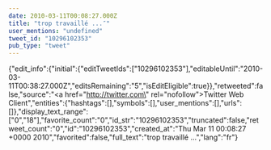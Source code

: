```yaml
---
date: 2010-03-11T00:08:27.000Z
title: "trop travaillé ...″"
user_mentions: "undefined"
tweet_id: "10296102353"
pub_type: "tweet"
---
```

{"edit_info":{"initial":{"editTweetIds":["10296102353"],"editableUntil":"2010-03-11T00:38:27.000Z","editsRemaining":"5","isEditEligible":true}},"retweeted":false,"source":"<a href=\"http://twitter.com\" rel=\"nofollow\">Twitter Web Client</a>","entities":{"hashtags":[],"symbols":[],"user_mentions":[],"urls":[]},"display_text_range":["0","18"],"favorite_count":"0","id_str":"10296102353","truncated":false,"retweet_count":"0","id":"10296102353","created_at":"Thu Mar 11 00:08:27 +0000 2010","favorited":false,"full_text":"trop travaillé ...","lang":"fr"}
